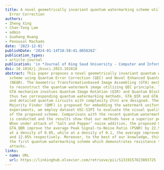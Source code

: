 ```yaml
---
title: A novel geometrically invariant quantum watermarking scheme utilizing Quantum
  Error Correction
authors:
- Zheng Xing
- Chan-Tong Lam
- admin
- Guoheng Huang
- Penousal Machado
date: '2023-12-01'
publishDate: '2024-01-14T10:58:41.085626Z'
publication_types:
- article-journal
publication: 'in *Journal of King Saud University - Computer and Information Sciences* [SCI,JCR Q1]'
doi: 10.1016/j.jksuci.2023.101818
abstract: This paper proposes a novel geometrically invariant quantum watermarking
  scheme using Quantum Error Correction (QEC) and Novel Enhanced Quantum Image Representation
  (NEQR). The Geometric Transformationbased Image Assembling (GTA) mechanism is proposed
  to reconstruct the quantum watermark image utilizing QEC principle. The proposed
  GTA mechanism involves Quantum Image Rotation (QIR) and Quantum Block Rotation (QBR),
  thus two corresponding quantum watermarking methods, GTA_QIR and GTA_QBR, are proposed
  and detailed quantum circuits with complexity 𝑂(𝑛) are designed. Then the Quantum
  Majority Finder (QMF) is proposed for embedding the watermark uniformly. In the
  experiments, we employ dataset USC-SIPI to evaluate the visual quality and robustness
  of the proposed scheme. Comparisons with the recent quantum watermarking methods
  is conducted and the results show that our methods have a superior performance.
  When under attack of ’Salt and Pepper’ noise addition, the proposed GTA_QIR and
  GTA_QBR improve the average Peak Signal-to-Noise Ratio (PSNR) by 22.57% and 23.49%
  at a density of 0.05, while at a density of 0.1, the average improvement is 11.13%
  and 12.05% respectively. Moreover, to the best of our knowledge, this is one of
  the first quantum watermarking scheme which demonstrates resistance to geometric
  attacks.
links:
- name: URL
  url: https://linkinghub.elsevier.com/retrieve/pii/S1319157823003725
---
```

